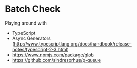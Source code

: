 # Batch Check

Playing around with 
 * TypeScript
 * Async Generators (http://www.typescriptlang.org/docs/handbook/release-notes/typescript-2-3.html)
 * https://www.npmjs.com/package/glob
 * https://github.com/sindresorhus/p-queue